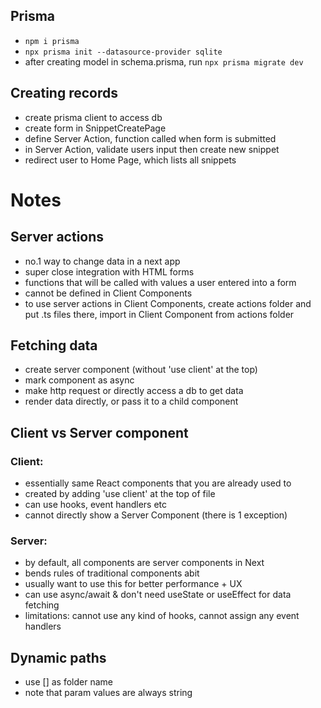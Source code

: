 ## Prisma

- `npm i prisma`
- `npx prisma init --datasource-provider sqlite`
- after creating model in schema.prisma, run `npx prisma migrate dev`

## Creating records

- create prisma client to access db
- create form in SnippetCreatePage
- define Server Action, function called when form is submitted
- in Server Action, validate users input then create new snippet
- redirect user to Home Page, which lists all snippets

# Notes

## Server actions

- no.1 way to change data in a next app
- super close integration with HTML forms
- functions that will be called with values a user entered into a form
- cannot be defined in Client Components
- to use server actions in Client Components, create actions folder and put .ts files there, import
  in Client Component from actions folder

## Fetching data

- create server component (without 'use client' at the top)
- mark component as async
- make http request or directly access a db to get data
- render data directly, or pass it to a child component

## Client vs Server component

### Client:

- essentially same React components that you are already used to
- created by adding 'use client' at the top of file
- can use hooks, event handlers etc
- cannot directly show a Server Component (there is 1 exception)

### Server:

- by default, all components are server components in Next
- bends rules of traditional components abit
- usually want to use this for better performance + UX
- can use async/await & don't need useState or useEffect for data fetching
- limitations: cannot use any kind of hooks, cannot assign any event handlers

## Dynamic paths

- use [] as folder name
- note that param values are always string
